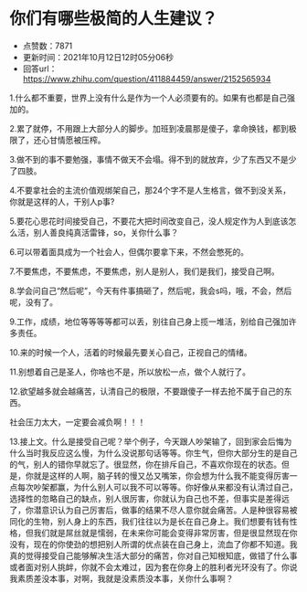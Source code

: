 # 你们有哪些极简的人生建议？
- 点赞数：7871
- 更新时间：2021年10月12日12时05分06秒
- 回答url：https://www.zhihu.com/question/411884459/answer/2152565934
<body>
 <p data-pid="I1JMVMcY">1.什么都不重要，世界上没有什么是作为一个人必须要有的。如果有也都是自己强加的。</p>
 <p data-pid="kLiJ1oWW">2.累了就停，不用跟上大部分人的脚步。加班到凌晨那是傻子，拿命换钱，都到极限了，还心甘情愿被压榨。</p>
 <p data-pid="2XqeJq2D">3.做不到的事不要勉强，事情不做天不会塌。得不到的就放弃，少了东西又不是少了四肢。</p>
 <p data-pid="JrpT-SpS">4.不要拿社会的主流价值观绑架自己，那24个字不是人生格言，做不到没关系，你就是这样的人，干别人p事?</p>
 <p data-pid="Uq7hgCwU">5.要花心思花时间接受自己，不要花大把时间改变自己，没人规定作为人到底该怎么活，别人善良纯真活雷锋，so，关你什么事？</p>
 <p data-pid="yXPneVlz">6.可以带着面具成为一个社会人，但偶尔要拿下来，不然会憋死的。</p>
 <p data-pid="D8J4zyZs">7.不要焦虑，不要焦虑，不要焦虑，别人是别人，我们是我们，接受自己啊。</p>
 <p data-pid="CUAzNQp1">8.学会问自己“然后呢”，今天有件事搞砸了，然后呢，我会s吗，哦，不会，然后呢，没有了。</p>
 <p data-pid="rsZm0orl">9.工作，成绩，地位等等等等都可以丢，别往自己身上揽一堆活，别给自己强加许多责任。</p>
 <p data-pid="851lkFfN">10.来的时候一个人，活着的时候最先要关心自己，正视自己的情绪。</p>
 <p data-pid="jtd3fmGk">11.别想着自己是圣人，你啥也不是，所以放松一点，做个人就行了。</p>
 <p data-pid="61JY5DVW">12.欲望越多就会越痛苦，认清自己的极限，不要跟傻子一样去抢不属于自己的东西。</p>
 <p data-pid="1M8Fjkwm">社会压力太大，一定要会减负啊！！！</p>
 <p data-pid="gbts6bVz">13.接上文。什么是接受自己呢？举个例子，今天跟人吵架输了，回到家会后悔为什么当时我反应这么慢，为什么没说那句话等等。你生气，但你大部分生的是自己的气，别人的错你早就忘了。很显然，你在排斥自己，不喜欢你现在的状态。但是，你就是这样的人啊，脑子转的慢又怂又嘴笨，你会想为什么我不能变得厉害一点每次吵架都赢，为什么别人可以我不可以等等。你好像从来都没有认清过自己，选择性的忽略自己的缺点，别人很厉害，你就认为自己也不差，但事实是差得远了，你潜意识认为自己厉害后，做事的结果不尽人意你就会痛苦。人是种很容易被同化的生物，别人身上的东西，我们往往以为是长在自己身上。我们想要有钱有性格，但我们就是屌丝就是懦弱，在未来你可能会变得非常厉害，但是很显然现在你没有，现在的你使劲的想把别人所谓的优点装在自己身上，流血了你都不知道。我真的觉得接受自己能够解决生活大部分的痛苦，你对自己知根知底，做错了什么事或者面对别人挑衅，你就不会太难过，因为套在你身上的胜利者光环没有了。你说我素质差没本事，对啊，我就是没素质没本事，关你什么事啊？</p>
</body>